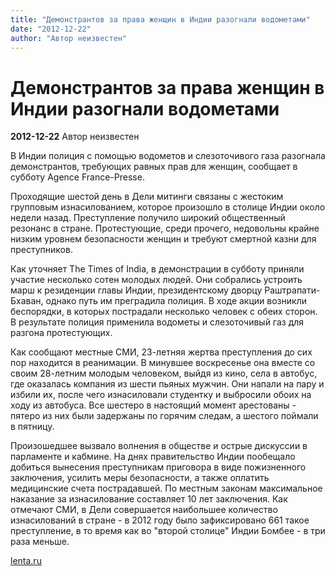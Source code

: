 ```yaml
---
title: "Демонстрантов за права женщин в Индии разогнали водометами"
date: "2012-12-22"
author: "Автор неизвестен"
---
```


# Демонстрантов за права женщин в Индии разогнали водометами

**2012-12-22** Автор неизвестен

В Индии полиция с помощью водометов и слезоточивого газа разогнала демонстрантов, требующих равных прав для женщин, сообщает в субботу Agence France-Presse.

Проходящие шестой день в Дели митинги связаны с жестоким групповым изнасилованием, которое произошло в столице Индии около недели назад. Преступление получило широкий общественный резонанс в стране. Протестующие, среди прочего, недовольны крайне низким уровнем безопасности женщин и требуют смертной казни для преступников.

Как уточняет The Times of India, в демонстрации в субботу приняли участие несколько сотен молодых людей. Они собрались устроить марш к резиденции главы Индии, президентскому дворцу Раштрапати-Бхаван, однако путь им преградила полиция. В ходе акции возникли беспорядки, в которых пострадали несколько человек с обеих сторон. В результате полиция применила водометы и слезоточивый газ для разгона протестующих.

Как сообщают местные СМИ, 23-летняя жертва преступления до сих пор находится в реанимации. В минувшее воскресенье она вместе со своим 28-летним молодым человеком, выйдя из кино, села в автобус, где оказалась компания из шести пьяных мужчин. Они напали на пару и избили их, после чего изнасиловали студентку и выбросили обоих на ходу из автобуса. Все шестеро в настоящий момент арестованы - пятеро из них были задержаны по горячим следам, а шестого поймали в пятницу.

Произошедшее вызвало волнения в обществе и острые дискуссии в парламенте и кабмине. На днях правительство Индии пообещало добиться вынесения преступникам приговора в виде пожизненного заключения, усилить меры безопасности, а также оплатить медицинские счета пострадавшей. По местным законам максимальное наказание за изнасилование составляет 10 лет заключения. Как отмечают СМИ, в Дели совершается наибольшее количество изнасилований в стране - в 2012 году было зафиксировано 661 такое преступление, в то время как во "второй столице" Индии Бомбее - в три раза меньше.

[lenta.ru](http://lenta.ru/news/2012/12/22/delhi/)